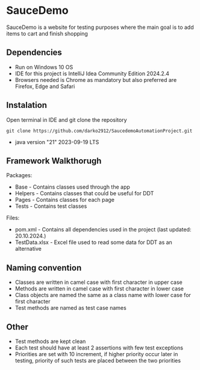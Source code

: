# SauceDemo

SauceDemo is a website for testing purposes where the main goal is to add items to cart and finish shopping

## Dependencies
* Run on Windows 10 OS
* IDE for this project is IntelliJ Idea Community Edition 2024.2.4
* Browsers needed is Chrome as mandatory but also preferred are Firefox, Edge and Safari

## Instalation

Open terminal in IDE and git clone the repository

```
git clone https://github.com/darko2912/SaucedemoAutomationProject.git
```
* java version "21" 2023-09-19 LTS

## Framework Walkthorugh
Packages:
* Base - Contains classes used through the app
* Helpers - Contains classes that could be useful for DDT
* Pages - Contains classes for each page
* Tests - Contains test classes

Files:
* pom.xml - Contains all dependencies used in the project (last updated: 20.10.2024.)
* TestData.xlsx - Excel file used to read some data for DDT as an alternative

## Naming convention
* Classes are written in camel case with first character in upper case
* Methods are written in camel case with first character in lower case
* Class objects are named the same as a class name with lower case for first character
* Test methods are named as test case names

## Other
* Test methods are kept clean
* Each test should have at least 2 assertions with few test exceptions
* Priorities are set with 10 increment, if higher priority occur later in testing, priority of such tests are placed between the two priorities
